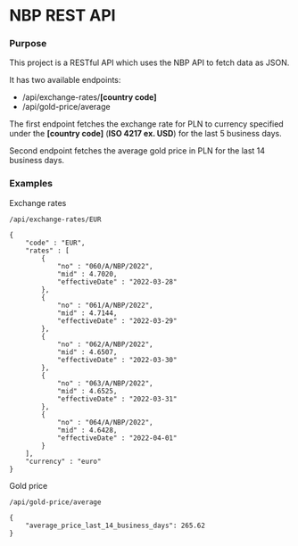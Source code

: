 # NBP REST API

### Purpose
This project is a RESTful API which uses the NBP API to fetch data as JSON.

It has two available endpoints:
- /api/exchange-rates/<b>[country code]</b>
- /api/gold-price/average

The first endpoint fetches the exchange rate for PLN to currency specified under the <b>[country code]</b> (<b>ISO 4217 ex. USD</b>) for the last 5 business days.

Second endpoint fetches the average gold price in PLN for the last 14 business days.

### Examples

Exchange rates

    /api/exchange-rates/EUR
    
    {
        "code" : "EUR",
        "rates" : [
            {
                "no" : "060/A/NBP/2022",
                "mid" : 4.7020,
                "effectiveDate" : "2022-03-28"
            }, 
            {
                "no" : "061/A/NBP/2022",
                "mid" : 4.7144,
                "effectiveDate" : "2022-03-29"
            },
            {
                "no" : "062/A/NBP/2022",
                "mid" : 4.6507,
                "effectiveDate" : "2022-03-30"
            },
            {
                "no" : "063/A/NBP/2022",
                "mid" : 4.6525,
                "effectiveDate" : "2022-03-31"
            },
            {
                "no" : "064/A/NBP/2022",
                "mid" : 4.6428,
                "effectiveDate" : "2022-04-01"
            }
        ],
        "currency" : "euro"
    }

Gold price

    /api/gold-price/average

    {
        "average_price_last_14_business_days": 265.62
    }

